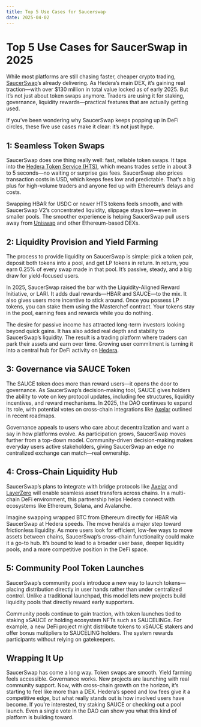 ```yaml
---
title: Top 5 Use Cases for Saucerswap 
date: 2025-04-02
---
```


# Top 5 Use Cases for SaucerSwap in 2025

While most platforms are still chasing faster, cheaper crypto trading, [SaucerSwap](https://www.saucerswap.finance/)’s already delivering. As Hedera’s main DEX, it’s gaining real traction—with over $130 million in total value locked as of early 2025. But it’s not just about token swaps anymore. Traders are using it for staking, governance, liquidity rewards—practical features that are actually getting used.

If you’ve been wondering why SaucerSwap keeps popping up in DeFi circles, these five use cases make it clear: it’s not just hype.


## 1: Seamless Token Swaps

SaucerSwap does one thing really well: fast, reliable token swaps. It taps into the [Hedera Token Service (HTS)](https://hedera.com/token-service), which means trades settle in about 3 to 5 seconds—no waiting or surprise gas fees. SaucerSwap also prices transaction costs in USD, which keeps fees low and predictable. That’s a big plus for high-volume traders and anyone fed up with Ethereum’s delays and costs.

Swapping HBAR for USDC or newer HTS tokens feels smooth, and with SaucerSwap V2’s concentrated liquidity, slippage stays low—even in smaller pools. The smoother experience is helping SaucerSwap pull users away from [Uniswap](https://uniswap.org/) and other Ethereum-based DEXs.


## 2: Liquidity Provision and Yield Farming

The process to provide liquidity on SaucerSwap is simple: pick a token pair, deposit both tokens into a pool, and get LP tokens in return. In return, you earn 0.25% of every swap made in that pool. It’s passive, steady, and a big draw for yield-focused users.

In 2025, SaucerSwap raised the bar with the Liquidity-Aligned Reward Initiative, or LARI. It adds dual rewards—HBAR and SAUCE—to the mix. It also gives users more incentive to stick around. Once you possess LP tokens, you can stake them using the Masterchef contract. Your tokens stay in the pool, earning fees and rewards while you do nothing.

The desire for passive income has attracted long-term investors looking beyond quick gains. It has also added real depth and stability to SaucerSwap’s liquidity. The result is a trading platform where traders can park their assets and earn over time. Growing user commitment is turning it into a central hub for DeFi activity on [Hedera](https://hedera.com/).


## 3: Governance via SAUCE Token

The SAUCE token does more than reward users—it opens the door to governance. As SaucerSwap’s decision-making tool, SAUCE gives holders the ability to vote on key protocol updates, including fee structures, liquidity incentives, and reward mechanisms. In 2025, the DAO continues to expand its role, with potential votes on cross-chain integrations like [Axelar](https://axelar.network/) outlined in recent roadmaps.

Governance appeals to users who care about decentralization and want a say in how platforms evolve. As participation grows, SaucerSwap moves further from a top-down model. Community-driven decision-making makes everyday users active stakeholders, giving SaucerSwap an edge no centralized exchange can match—real ownership.


## 4: Cross-Chain Liquidity Hub

SaucerSwap’s plans to integrate with bridge protocols like [Axelar](https://axelar.network/) and [LayerZero](https://layerzero.network/) will enable seamless asset transfers across chains. In a multi-chain DeFi environment, this partnership helps Hedera connect with ecosystems like Ethereum, Solana, and Avalanche.

Imagine swapping wrapped BTC from Ethereum directly for HBAR via SaucerSwap at Hedera speeds. The move heralds a major step toward frictionless liquidity. As more users look for efficient, low-fee ways to move assets between chains, SaucerSwap’s cross-chain functionality could make it a go-to hub. It’s bound to lead to a broader user base, deeper liquidity pools, and a more competitive position in the DeFi space.


## 5: Community Pool Token Launches

SaucerSwap’s community pools introduce a new way to launch tokens—placing distribution directly in user hands rather than under centralized control. Unlike a traditional launchpad, this model lets new projects build liquidity pools that directly reward early supporters.

Community pools continue to gain traction, with token launches tied to staking xSAUCE or holding ecosystem NFTs such as SAUCELINGs. For example, a new DeFi project might distribute tokens to xSAUCE stakers and offer bonus multipliers to SAUCELING holders. The system rewards participants without relying on gatekeepers.


## Wrapping It Up

SaucerSwap has come a long way. Token swaps are smooth. Yield farming feels accessible. Governance works. New projects are launching with real community support. Now, with cross-chain growth on the horizon, it’s starting to feel like more than a DEX. Hedera’s speed and low fees give it a competitive edge, but what really stands out is how involved users have become. If you're interested, try staking SAUCE or checking out a pool launch. Even a single vote in the DAO can show you what this kind of platform is building toward.
